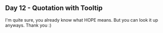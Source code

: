 ## Day 12 - Quotation with Tooltip

I'm quite sure, you already know what HOPE means. But you can look it up anyways. Thank you :)
